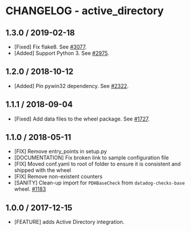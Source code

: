 # CHANGELOG - active_directory

## 1.3.0 / 2019-02-18

* [Fixed] Fix flake8. See [#3077](https://github.com/DataDog/integrations-core/pull/3077).
* [Added] Support Python 3. See [#2975](https://github.com/DataDog/integrations-core/pull/2975).

## 1.2.0 / 2018-10-12

* [Added] Pin pywin32 dependency. See [#2322][1].

## 1.1.1 / 2018-09-04

* [Fixed] Add data files to the wheel package. See [#1727][2].

## 1.1.0 / 2018-05-11

* [FIX] Remove entry_points in setup.py
* [DOCUMENTATION] Fix broken link to sample configuration file
* [FIX] Moved conf.yaml to root of folder to ensure it is consistent and shipped with the wheel
* [FIX] Remove non-existent counters
* [SANITY] Clean-up import for `PDHBaseCheck` from `datadog-checks-base` wheel. [#1183][3]

## 1.0.0 / 2017-12-15

* [FEATURE] adds Active Directory integration.

<!--- The following link definition list is generated by PimpMyChangelog --->
[1]: https://github.com/DataDog/integrations-core/pull/2322
[2]: https://github.com/DataDog/integrations-core/pull/1727
[3]: https://github.com/DataDog/integrations-core/issues/1183
